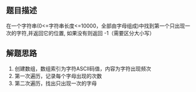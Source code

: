 ## 题目描述
在一个字符串(0<=字符串长度<=10000，全部由字母组成)中找到第一个只出现一次的字符,并返回它的位置, 如果没有则返回 -1（需要区分大小写）

## 解题思路
1. 创建数组，数组索引为字符ASCII码值，内容为字符出现频次
2. 第一次遍历，记录每个字母出现的次数
3. 第二次遍历，找出只出现一次的字母
